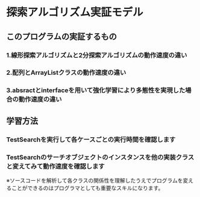 # 探索アルゴリズム実証モデル
## このプログラムの実証するもの
### 1.線形探索アルゴリズムと2分探索アルゴリズムの動作速度の違い
### 2.配列とArrayListクラスの動作速度の違い
### 3.absractとinterfaceを用いて強化学習により多態性を実現した場合の動作速度の違い
## 学習方法
### TestSearchを実行して各ケースごとの実行時間を確認します
### TestSearchのサーチオブジェクトのインスタンスを他の実装クラスと変えてみて動作速度を確認します
※ソースコードを解析して各クラスの関係性を理解したうえでプログラムを変えることができるのはプログラマとしても重要なスキルになります。
